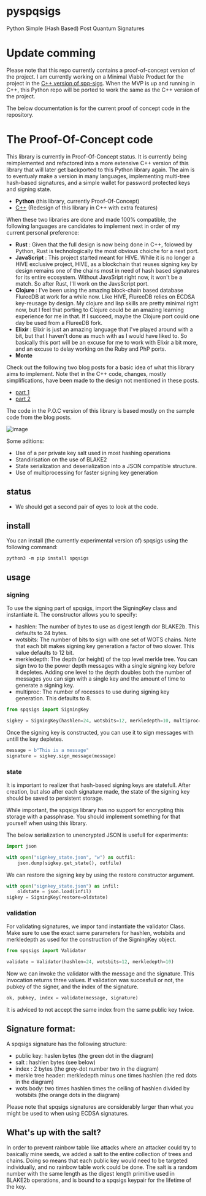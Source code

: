 # pyspqsigs
Python Simple (Hash Based) Post Quantum Signatures

# Update comming

Please note that this repo currently contains a proof-of-concept version of the project. I am currently working on a  Minimal Viable Product for the project in the [C++ version of spq-sigs](https://github.com/pibara/spq-sigs). When the MVP is up and running in C++, this Python repo will be ported to work the same as the C++ version of the project.

The below documentation is for the current proof of concept code in the repository.

# The Proof-Of-Concept code

This library is currently in Proof-Of-Concept status. It is currently being reimplemented and refactored into a more extensive C++ version of this library that will later get backported to this Python library again. The aim is to eventualy make a version in many languages, implementing multi-tree hash-based signatures, and a simple wallet for password protected keys and signing state. 

* **Python** (this library, currently Proof-Of-Concept)
* [C++](https://github.com/pibara/spq-sigs) (Redesign of this library in C++ with extra features)

When these two libraries are done and made 100% compatible, the following languages are candidates to implement next in order of my current personal preference:

* **Rust** : Given that the full design is now being done in C++, folowed by Python, Rust is technologically the most obvious choiche for a next port.
* **JavaScript** : This project started meant for HIVE. While it is no longer a HIVE exclusive project, HIVE, as a blockchain that reuses signing key by design remains one of the chains most in need of hash based signatures for its entire ecosystem. Without JavaSript right now, it won't be a match. So after Rust, I'll work on the JavsScript port.
* **Clojure** : I've been using the amazing block-chain based database FlureeDB at work for a while now. Like HIVE, FlureeDB relies on ECDSA key-reusage by design. My clojure and lisp skills are pretty minimal right now, but I feel that porting to Clojure could be an amazing learning experience for me in that. If I succeed, maybe the Clojure port could one day be used from a FlureeDB fork.  
* **Elixir** : Elixir is just an amazing language that I've played around with a bit, but that I haven't done as much with as I would have liked to. So basically this port will be an excuse for me to work with Elixir a bit more, and an excuse to delay working on the Ruby and PhP ports.
* **Monte**

Check out the following two blog posts for a basic idea of what this library aims to implement. Note thet in the C++ code, changes, mostly simplifications, have been made to the design not mentioned in these posts.

* [part 1](https://hive.blog/hive-161707/@pibara/a-practical-introduction-into-hash-based-signatures-using-python-part-one)
* [part 2](https://hive.blog/hive-161707/@pibara/a-practical-introduction-into-hash-based-signatures-using-python-part-two)

The code in the P.O.C version of this  library is based mostly on the sample code from the blog posts.

![image](https://user-images.githubusercontent.com/289546/114308898-ab79b300-9ae5-11eb-99bb-c4603b1a07f3.png)


Some aditions:

* Use of a per private key salt used in most hashing operations
* Standirisation on the use of BLAKE2
* State serialization and deserialization into a JSON compatible structure.
* Use of multiprocessing for faster signing key generation

## status

* We should get a second pair of eyes to look at the code.

## install

You can install (the currently experimental version of) spqsigs using the following command:

```
python3 -m pip install spqsigs
```

## usage

### signing

To use the signing part of spqsigs, import the SigningKey class and instantiate it.
The constructor allows you to specify:

* hashlen: The number of bytes to use as digest length dor BLAKE2b. This defaults to 24 bytes.
* wotsbits: The number of bits to sign with one set of WOTS chains. Note that each bit makes signing key generation a factor of two slower. This value defaults to 12 bit.
* merkledepth: The depth (or height) of the top level merkle tree. You can sign two to the power depth messages with a single signing key before it depletes. Adding one level to the depth doubles both the number of messages you can sign with a single key and the amount of time to generate a signing key.
* multiproc: The number of rocesses to use during signing key generation. This defaults to 8.
            
```python
from spqsigs import SigningKey

sigkey = SigningKey(hashlen=24, wotsbits=12, merkledepth=10, multiproc=4)
```

Once the signing key is constructed, you can use it to sign messages with untill the key depletes.

```python
message = b"This is a message"
signature = sigkey.sign_message(message)
```

### state

It is important to realizer that hash-based signing keys are statefull. After creation, but also after each signature made, the state of the signing key should be saved to persistent storage. 

While important, the spqsigs library has no support for encrypting this storage with a passphrase. You should implement something for that yourself when using this library.

The below serialization to unencrypted JSON is usefull for experiments: 

```python
import json

with open("signkey_state.json", "w") as outfil:
    json.dump(sigkey.get_state(), outfile)
```

We can restore the signing key by using the restore constructor argument.
```python
with open("signkey_state.json") as infil:
    oldstate = json.load(infil)
sigkey = SigningKey(restore=oldstate)
````

### validation

For validating signatures, we impor tand instantiate the validator Class.
Make sure to use the exact same parameters for hashlen, wotsbits and merkledepth as used for the 
construction of the SigningKey object.

```python
from spqsigs import Validator

validate = Validator(hashlen=24, wotsbits=12, merkledepth=10)
```

Now we can invoke the validator with the message and the signature. This invocation returns three values. If validation was succesfull or not, the pubkey of the signer, and the index of the signature.

```python
ok, pubkey, index = validate(message, signature)
```

It is adviced to not accept the same index from the same public key twice.

## Signature format:

A spqsigs signature has the following structure:

* public key: haslen bytes (the green dot in the diagram)
* salt : hashlen bytes (see below)
* index : 2 bytes (the grey-dot number two in the diagram)
* merkle tree header: merkledepth minus one times hashlen (the red dots in the diagram)
* wots body: two times hashlen times the ceiling of hashlen divided by wotsbits (the orange dots in the diagram)

Please note that spqsigs signatures are considerably larger than what you might be used to when using ECDSA signatures. 

## What's up with the salt?

In order to prevent rainbow table like attacks where an attacker could try to basically mine seeds, we added a salt to the entire collection of trees and chains. Doing so means that each public key would need to be targeted individually, and no rainbow table work could be done. The salt is a random number with the same length as the digest length primitive used in BLAKE2b operations, and is bound to a spqsigs keypair for the lifetime of the key.
